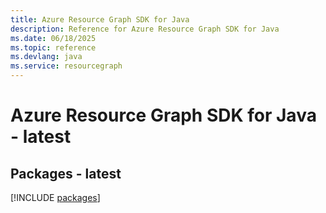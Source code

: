 ```yaml
---
title: Azure Resource Graph SDK for Java
description: Reference for Azure Resource Graph SDK for Java
ms.date: 06/18/2025
ms.topic: reference
ms.devlang: java
ms.service: resourcegraph
---
```

# Azure Resource Graph SDK for Java - latest
## Packages - latest
[!INCLUDE [packages](resource-graph-index.md)]